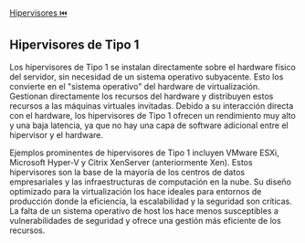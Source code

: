 [Hipervisores ⏮️](Hipervisores.md)

## Hipervisores de Tipo 1

Los hipervisores de Tipo 1 se instalan directamente sobre el hardware físico del servidor, sin necesidad de un sistema operativo subyacente. Esto los convierte en el "sistema operativo" del hardware de virtualización. Gestionan directamente los recursos del hardware y distribuyen estos recursos a las máquinas virtuales invitadas. Debido a su interacción directa con el hardware, los hipervisores de Tipo 1 ofrecen un rendimiento muy alto y una baja latencia, ya que no hay una capa de software adicional entre el hipervisor y el hardware.

Ejemplos prominentes de hipervisores de Tipo 1 incluyen VMware ESXi, Microsoft Hyper-V y Citrix XenServer (anteriormente Xen). Estos hipervisores son la base de la mayoría de los centros de datos empresariales y las infraestructuras de computación en la nube. Su diseño optimizado para la virtualización los hace ideales para entornos de producción donde la eficiencia, la escalabilidad y la seguridad son críticas. La falta de un sistema operativo de host los hace menos susceptibles a vulnerabilidades de seguridad y ofrece una gestión más eficiente de los recursos.
